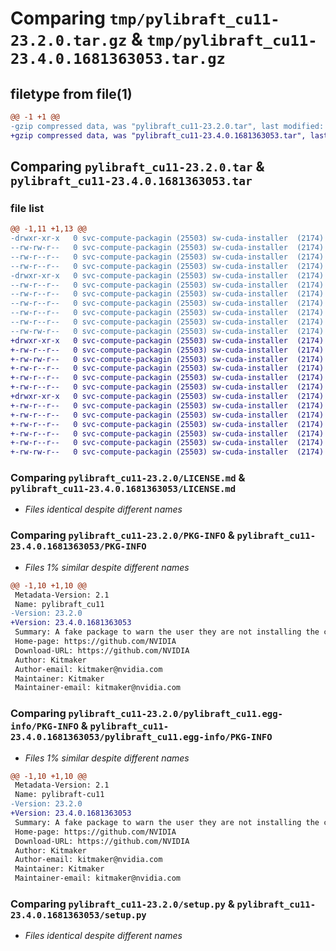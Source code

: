 # Comparing `tmp/pylibraft_cu11-23.2.0.tar.gz` & `tmp/pylibraft_cu11-23.4.0.1681363053.tar.gz`

## filetype from file(1)

```diff
@@ -1 +1 @@
-gzip compressed data, was "pylibraft_cu11-23.2.0.tar", last modified: Fri Feb 10 16:24:36 2023, max compression
+gzip compressed data, was "pylibraft_cu11-23.4.0.1681363053.tar", last modified: Thu Apr 13 18:23:03 2023, max compression
```

## Comparing `pylibraft_cu11-23.2.0.tar` & `pylibraft_cu11-23.4.0.1681363053.tar`

### file list

```diff
@@ -1,11 +1,13 @@
-drwxr-xr-x   0 svc-compute-packagin (25503) sw-cuda-installer  (2174)        0 2023-02-10 16:24:36.945023 pylibraft_cu11-23.2.0/
--rw-rw-r--   0 svc-compute-packagin (25503) sw-cuda-installer  (2174)    11336 2023-02-09 07:49:17.000000 pylibraft_cu11-23.2.0/LICENSE.md
--rw-r--r--   0 svc-compute-packagin (25503) sw-cuda-installer  (2174)     1604 2023-02-10 16:24:36.944023 pylibraft_cu11-23.2.0/PKG-INFO
--rw-r--r--   0 svc-compute-packagin (25503) sw-cuda-installer  (2174)      247 2023-02-10 16:24:36.000000 pylibraft_cu11-23.2.0/README.rst
-drwxr-xr-x   0 svc-compute-packagin (25503) sw-cuda-installer  (2174)        0 2023-02-10 16:24:36.944023 pylibraft_cu11-23.2.0/pylibraft_cu11.egg-info/
--rw-r--r--   0 svc-compute-packagin (25503) sw-cuda-installer  (2174)     1604 2023-02-10 16:24:36.000000 pylibraft_cu11-23.2.0/pylibraft_cu11.egg-info/PKG-INFO
--rw-r--r--   0 svc-compute-packagin (25503) sw-cuda-installer  (2174)      182 2023-02-10 16:24:36.000000 pylibraft_cu11-23.2.0/pylibraft_cu11.egg-info/SOURCES.txt
--rw-r--r--   0 svc-compute-packagin (25503) sw-cuda-installer  (2174)        1 2023-02-10 16:24:36.000000 pylibraft_cu11-23.2.0/pylibraft_cu11.egg-info/dependency_links.txt
--rw-r--r--   0 svc-compute-packagin (25503) sw-cuda-installer  (2174)        1 2023-02-10 16:24:36.000000 pylibraft_cu11-23.2.0/pylibraft_cu11.egg-info/top_level.txt
--rw-r--r--   0 svc-compute-packagin (25503) sw-cuda-installer  (2174)       38 2023-02-10 16:24:36.945023 pylibraft_cu11-23.2.0/setup.cfg
--rw-rw-r--   0 svc-compute-packagin (25503) sw-cuda-installer  (2174)     4560 2023-02-09 07:49:17.000000 pylibraft_cu11-23.2.0/setup.py
+drwxr-xr-x   0 svc-compute-packagin (25503) sw-cuda-installer  (2174)        0 2023-04-13 18:23:03.951620 pylibraft_cu11-23.4.0.1681363053/
+-rw-r--r--   0 svc-compute-packagin (25503) sw-cuda-installer  (2174)      446 2023-04-13 18:23:03.000000 pylibraft_cu11-23.4.0.1681363053/ERROR.txt
+-rw-rw-r--   0 svc-compute-packagin (25503) sw-cuda-installer  (2174)    11336 2023-04-13 18:16:23.000000 pylibraft_cu11-23.4.0.1681363053/LICENSE.md
+-rw-r--r--   0 svc-compute-packagin (25503) sw-cuda-installer  (2174)       14 2023-04-13 18:23:03.000000 pylibraft_cu11-23.4.0.1681363053/PACKAGE_NAME
+-rw-r--r--   0 svc-compute-packagin (25503) sw-cuda-installer  (2174)     1615 2023-04-13 18:23:03.951620 pylibraft_cu11-23.4.0.1681363053/PKG-INFO
+-rw-r--r--   0 svc-compute-packagin (25503) sw-cuda-installer  (2174)      247 2023-04-13 18:23:03.000000 pylibraft_cu11-23.4.0.1681363053/README.rst
+drwxr-xr-x   0 svc-compute-packagin (25503) sw-cuda-installer  (2174)        0 2023-04-13 18:23:03.950620 pylibraft_cu11-23.4.0.1681363053/pylibraft_cu11.egg-info/
+-rw-r--r--   0 svc-compute-packagin (25503) sw-cuda-installer  (2174)     1615 2023-04-13 18:23:03.000000 pylibraft_cu11-23.4.0.1681363053/pylibraft_cu11.egg-info/PKG-INFO
+-rw-r--r--   0 svc-compute-packagin (25503) sw-cuda-installer  (2174)      205 2023-04-13 18:23:03.000000 pylibraft_cu11-23.4.0.1681363053/pylibraft_cu11.egg-info/SOURCES.txt
+-rw-r--r--   0 svc-compute-packagin (25503) sw-cuda-installer  (2174)        1 2023-04-13 18:23:03.000000 pylibraft_cu11-23.4.0.1681363053/pylibraft_cu11.egg-info/dependency_links.txt
+-rw-r--r--   0 svc-compute-packagin (25503) sw-cuda-installer  (2174)        1 2023-04-13 18:23:03.000000 pylibraft_cu11-23.4.0.1681363053/pylibraft_cu11.egg-info/top_level.txt
+-rw-r--r--   0 svc-compute-packagin (25503) sw-cuda-installer  (2174)       38 2023-04-13 18:23:03.951620 pylibraft_cu11-23.4.0.1681363053/setup.cfg
+-rw-rw-r--   0 svc-compute-packagin (25503) sw-cuda-installer  (2174)     4560 2023-04-13 18:16:23.000000 pylibraft_cu11-23.4.0.1681363053/setup.py
```

### Comparing `pylibraft_cu11-23.2.0/LICENSE.md` & `pylibraft_cu11-23.4.0.1681363053/LICENSE.md`

 * *Files identical despite different names*

### Comparing `pylibraft_cu11-23.2.0/PKG-INFO` & `pylibraft_cu11-23.4.0.1681363053/PKG-INFO`

 * *Files 1% similar despite different names*

```diff
@@ -1,10 +1,10 @@
 Metadata-Version: 2.1
 Name: pylibraft_cu11
-Version: 23.2.0
+Version: 23.4.0.1681363053
 Summary: A fake package to warn the user they are not installing the correct package.
 Home-page: https://github.com/NVIDIA
 Download-URL: https://github.com/NVIDIA
 Author: Kitmaker
 Author-email: kitmaker@nvidia.com
 Maintainer: Kitmaker
 Maintainer-email: kitmaker@nvidia.com
```

### Comparing `pylibraft_cu11-23.2.0/pylibraft_cu11.egg-info/PKG-INFO` & `pylibraft_cu11-23.4.0.1681363053/pylibraft_cu11.egg-info/PKG-INFO`

 * *Files 1% similar despite different names*

```diff
@@ -1,10 +1,10 @@
 Metadata-Version: 2.1
 Name: pylibraft-cu11
-Version: 23.2.0
+Version: 23.4.0.1681363053
 Summary: A fake package to warn the user they are not installing the correct package.
 Home-page: https://github.com/NVIDIA
 Download-URL: https://github.com/NVIDIA
 Author: Kitmaker
 Author-email: kitmaker@nvidia.com
 Maintainer: Kitmaker
 Maintainer-email: kitmaker@nvidia.com
```

### Comparing `pylibraft_cu11-23.2.0/setup.py` & `pylibraft_cu11-23.4.0.1681363053/setup.py`

 * *Files identical despite different names*

